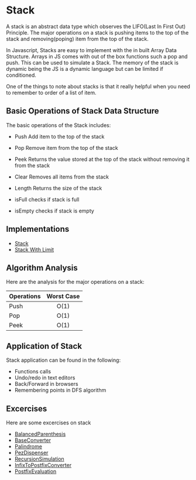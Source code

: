 # Stack

A stack is an abstract data type which observes the LIFO(Last In First Out) Principle. The major operations on a stack is pushing items to the top of the stack and removing(poping) item from the top of the stack. 

In Javascript, Stacks are easy to implement with the in built Array Data Structure. Arrays in JS comes with out of the box functions such a pop and push. This can be used to simulate a Stack. The memory of the stack is dynamic being the JS is a dynamic language but can be limited if conditioned.

One of the things to note about stacks is that it really helpful when you need to remember to order of a list of item.

## Basic Operations of Stack Data Structure
The basic operations of the Stack includes:

- Push
Add item to the top of the stack

- Pop
Remove item from the top of the stack

- Peek
Returns the value stored at the top of the stack without removing it from the stack

- Clear
Removes all items from the stack

- Length
Returns the size of the stack

- isFull
checks if stack is full

- isEmpty
checks if stack is empty

## Implementations
- [Stack](./Stack.js)
- [Stack With Limit](./ClassicStack.js)

## Algorithm Analysis
Here are the analysis for the major operations on a stack:

| Operations     | Worst Case   |
| -------------  |:------------:| 
| Push           | O(1)         | 
| Pop            | O(1)         |
| Peek           | O(1)         |

## Application of Stack
Stack application can be found in the following:
- Functions calls
- Undo/redo in text editors
- Back/Forward in browsers
- Remembering points in DFS algorithm

## Excercises
Here are some excercises on stack
- [BalancedParenthesis](./Exercises/BalancedParenthesis.js)
- [BaseConverter](./Exercises/BaseConverter.js)
- [Palindrome](./Exercises/Palindrome.js)
- [PezDispenser](./Exercises/PezDispenser.js)
- [RecursionSimulation](./Exercises/RecursionSimulation.js)
- [InfixToPostfixConverter](./Exercises/InfixToPostfixConverter.js)
- [PostfixEvaluation](./Exercises/PostfixEvaluation.js)
